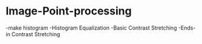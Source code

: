 # Image-Point-processing
-make histogram
-Histogram Equalization
-Basic Contrast Stretching 
-Ends-in Contrast Stretching 
